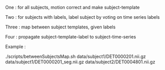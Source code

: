 
One : for all subjects, motion correct and make subject-template 

Two : for subjects with labels, label subject by voting on time series labels

Three : map between subject templates, given labels 

Four : propagate subject-template-label to subject-time-series 

Example :

./scripts/betweenSubjectsMap.sh data/subject1/DET0000201.nii.gz data/subject1/DET0000201_seg.nii.gz data/subject2/DET0004801.nii.gz

